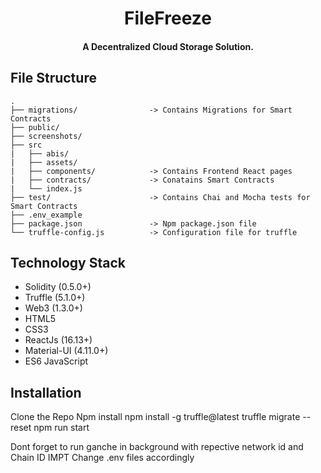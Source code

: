 <h1 align="center">FileFreeze</h1>

<h4 align='center'> A Decentralized Cloud Storage Solution.</h4>

## File Structure

```
.
├── migrations/                -> Contains Migrations for Smart Contracts
├── public/
├── screenshots/
├── src
|   ├── abis/
|   ├── assets/
|   ├── components/            -> Contains Frontend React pages
|   ├── contracts/             -> Conatains Smart Contracts
|   └── index.js
├── test/                      -> Contains Chai and Mocha tests for Smart Contracts
├── .env_example
├── package.json               -> Npm package.json file
└── truffle-config.js          -> Configuration file for truffle
```

## Technology Stack

- Solidity                (0.5.0+)
- Truffle                 (5.1.0+)
- Web3                    (1.3.0+)
- HTML5
- CSS3
- ReactJs                 (16.13+)
- Material-UI             (4.11.0+)
- ES6 JavaScript


## Installation

Clone the Repo
Npm install
npm install -g truffle@latest
truffle migrate --reset
npm run start


Dont forget to run ganche in background with repective network id and Chain ID
IMPT Change .env files accordingly
